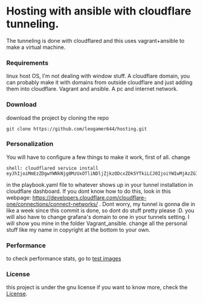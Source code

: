 # Hosting with ansible with cloudflare tunneling.
The tunneling is done with cloudflared and this uses vagrant+ansible to make a virtual machine.

### Requirements
linux host OS, I'm not dealing with window stuff.
A cloudflare domain, you can probably make it with domains from outside cloudflare and just adding them into cloudflare.
Vagrant and ansible.
A pc and internet network.

### Download

download the project by cloning the repo
```
git clone https://github.com/leogamer644/hosting.git
```

### Personalization
 You will have to configure a few things to make it work, first of all. change 
 ```
 shell: cloudflared service install eyJhIjoiMmEzZDgwYWNkNjg0MzUxOTliNDljZjkzODcxZDk5YTkiLCJ0IjoiYWIwMjAzZGItNzI1MC00ZjkyLWFlNzctMGNlNDg0MzI1NDk4IiwicyI6IlpqRXlPV1k1TXpFdE5qWTVNaTAwT1dVMExUbGlNMll0WXpJM1pHVTBZV05oTVdGayJ9
``` 
 in the playbook.yaml file to whatever shows up in your tunnel installation in cloudflare dashboard. If you dont know how to do this, look in this webpage: https://developers.cloudflare.com/cloudflare-one/connections/connect-networks/ .
Dont worry, my tunnel is gonna die in like a week since this commit is done, so dont do stuff pretty please :D.
you will also have to change grafana's domain to one in your tunnels setting. I will show you mine in the folder Vagrant_ansible.
change all the personal stuff like my name in copyright at the bottom to your own.
### Performance
to check performance stats, go to [test images](test_images)
### License
this project is under the gnu license if you want to know more, check the [License](LICENSE).
